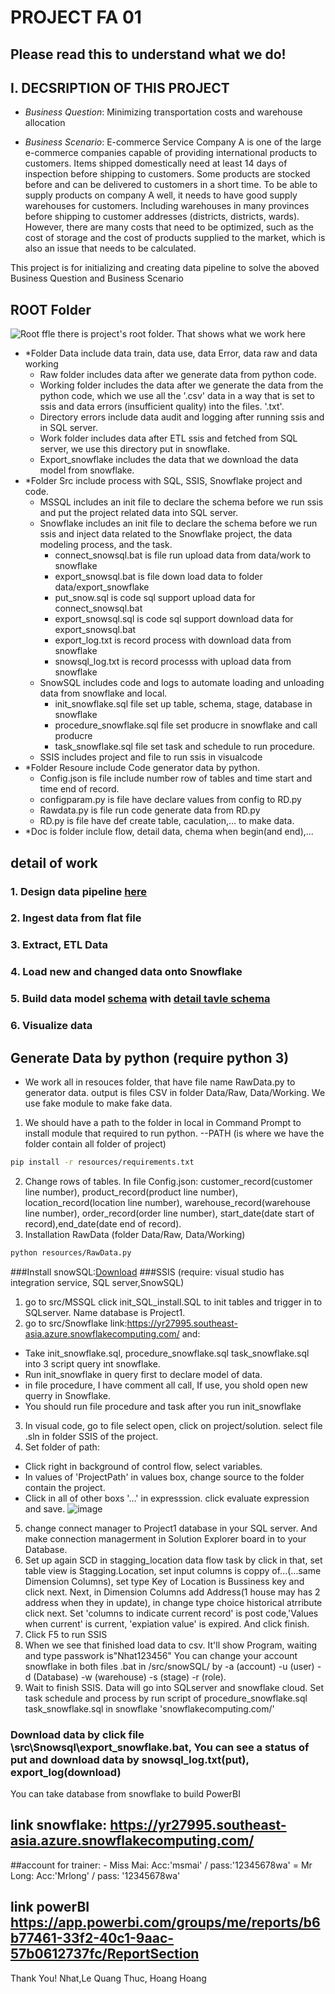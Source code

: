 # PROJECT FA 01
## Please read this to understand what we do!
## I. DECSRIPTION OF THIS PROJECT
- *Business Question*: Minimizing transportation costs and warehouse allocation

- *Business Scenario*: E-commerce Service Company A is one of the large e-commerce companies capable of providing international products to customers. Items shipped domestically need at least 14 days of inspection before shipping to customers. Some products are stocked before and can be delivered to customers in a short time. To be able to supply products on company A well, it needs to have good supply warehouses for customers. Including warehouses in many provinces before shipping to customer addresses (districts, districts, wards). However, there are many costs that need to be optimized, such as the cost of storage and the cost of products supplied to the market, which is also an issue that needs to be calculated.

This project is for initializing and creating data pipeline to solve the aboved Business Question and Business Scenario
## ROOT Folder
![Root ffle](https://user-images.githubusercontent.com/62283838/129613523-993dae1c-1817-4082-b5f4-55c7e4f2e95f.PNG)
there is project's root folder. That shows what we work here
- *Folder Data include data train, data use, data Error, data raw and data working
    - Raw folder includes data after we generate data from python code.
    - Working folder includes the data after we generate the data from the python code, which we use all the '.csv' data in a way that is set to ssis and data errors (insufficient quality) into the files. '.txt'.
    - Directory errors include data audit and logging after running ssis and in SQL server.
    - Work folder includes data after ETL ssis and fetched from SQL server, we use this directory put in snowflake.
    - Export_snowflake includes the data that we download the data model from snowflake.
- *Folder Src include process with SQL, SSIS, Snowflake project and code.
    - MSSQL includes an init file to declare the schema before we run ssis and put the project related data into SQL server.
    - Snowflake includes an init file to declare the schema before we run ssis and inject data related to the Snowflake project, the data modeling process, and the task.
        -  connect_snowsql.bat is file run upload data from data/work to snowflake
        -  export_snowsql.bat is file down load data to folder data/export_snowflake
        -  put_snow.sql is code sql support upload data for connect_snowsql.bat 
        -  export_snowsql.sql is code sql support download data for export_snowsql.bat
        -  export_log.txt is record process with download data from snowflake
        -  snowsql_log.txt is record processs with upload data from snowflake
    - SnowSQL includes code and logs to automate loading and unloading data from snowflake and local.
        - init_snowflake.sql file set up table, schema, stage, database in snowflake
        - procedure_snowflake.sql file set producre in snowflake and call producre
        - task_snowflake.sql file set task and schedule to run procedure.
    - SSIS includes project and file to run ssis in visualcode
- *Folder Resoure include Code generator data by python.
    - Config.json is file include number row of tables and time start and time end of record.
    - configparam.py is file have declare values from config to RD.py
    - Rawdata.py is file run code generate data from RD.py
    - RD.py is file have def create table, caculation,... to make data.
- *Doc is folder inclule flow, detail data, chema when begin(and end),...
## detail of work
### 1. Design data pipeline [here](https://github.com/thuchh/group_4-fa-project/blob/main/Doc/flow.png)
### 2. Ingest data from flat file
### 3. Extract, ETL Data
### 4. Load new and changed data onto Snowflake
### 5. Build data model [schema](https://github.com/thuchh/group_4-fa-project/blob/main/Doc/Schema.png) with [detail tavle schema](https://github.com/thuchh/group_4-fa-project/blob/main/Doc/detail%20of%20columns.xlsx)
### 6. Visualize data
## Generate Data by python (require python 3)
-  We work all in resouces folder, that have file name RawData.py to generator data. output is files CSV in folder Data/Raw, Data/Working. We use fake module to make fake data. 
 1. We should have a path to the folder in local in Command Prompt to install module that required to run python.
--PATH (is where we have the folder contain all folder of project)

```bash
pip install -r resources/requirements.txt
```
 2. Change rows of tables. In file Config.json: customer_record(customer line number), product_record(product line number), location_record(location line number), warehouse_record(warehouse line number), order_record(order line number), start_date(date start of record),end_date(date end of record).
 3. Installation RawData (folder Data/Raw, Data/Working)
```bash
python resources/RawData.py
```
###Install snowSQL:[Download](https://sfc-repo.snowflakecomputing.com/snowsql/index.html) 
###SSIS (require: visual studio has integration service, SQL server,SnowSQL)
1. go to src/MSSQL click init_SQL_install.SQL to init tables and trigger in to SQLserver. Name database is Project1.
2. go to src/Snowflake link:https://yr27995.southeast-asia.azure.snowflakecomputing.com/ and:
-  Take init_snowflake.sql, procedure_snowflake.sql task_snowflake.sql into 3 script query int snowflake.
-  Run init_snowflake in query first to declare model of data.
-  in file procedure, I have comment all call, If use, you shold open new querry in Snowflake.
-  You should run file procedure and task after you run init_snowflake
3. In visual code, go to file select open, click on project/solution. select file .sln in folder SSIS of the project.
4. Set folder of path:
- Click right in background of control flow, select variables. 
- In values of 'ProjectPath' in values box, change source to the folder contain the project.
- Click in all of other boxs '...' in expresssion. click evaluate expression and save. 
 ![image](https://user-images.githubusercontent.com/62283838/129654666-c335f3ab-3b7f-428c-9826-e9d312cecb91.png)
5. change connect manager to Project1 database in your SQL server. And make connection managerment in Solution Explorer board in to your Database.
6. Set up again SCD in stagging_location data flow task by click in that, set table view is Stagging.Location, set input columns is coppy of...(...same Dimension Columns), set type Key of Location is Bussiness key and click next. Next, in Dimension Columns add Address(1 house may has 2 address when they in update), in change type choice historical atrribute click next. Set 'columns to indicate current record' is post code,'Values when current' is current, 'expỉation value' is expired. And click finish.
7. Click F5 to run SSIS
8. When we see that finished load data to csv. It'll show Program, waiting and type passwork is"Nhat123456" You can change your account snowflake in both files .bat in /src/snowSQL/ by -a (account) -u (user) -d (Database) -w (warehouse) -s (stage) -r (role). 
9. Wait to finish SSIS. Data will go into SQLserver and snowflake cloud.
Set task schedule and process by run script of procedure_snowflake.sql task_snowflake.sql in snowflake 'snowflakecomputing.com/' 

### Download data by click file \src\Snowsql\export_snowflake.bat, You can see a status of put and download data by snowsql_log.txt(put), export_log(download)
You can take database from snowflake to build PowerBI

## link snowflake: https://yr27995.southeast-asia.azure.snowflakecomputing.com/
##account for trainer:
    - Miss Mai: Acc:'msmai' / pass:'12345678wa'
    = Mr Long: Acc:'Mrlong' / pass: '12345678wa'
## link powerBI https://app.powerbi.com/groups/me/reports/b6b77461-33f2-40c1-9aac-57b0612737fc/ReportSection
Thank You!
Nhat,Le Quang
Thuc, Hoang Hoang
